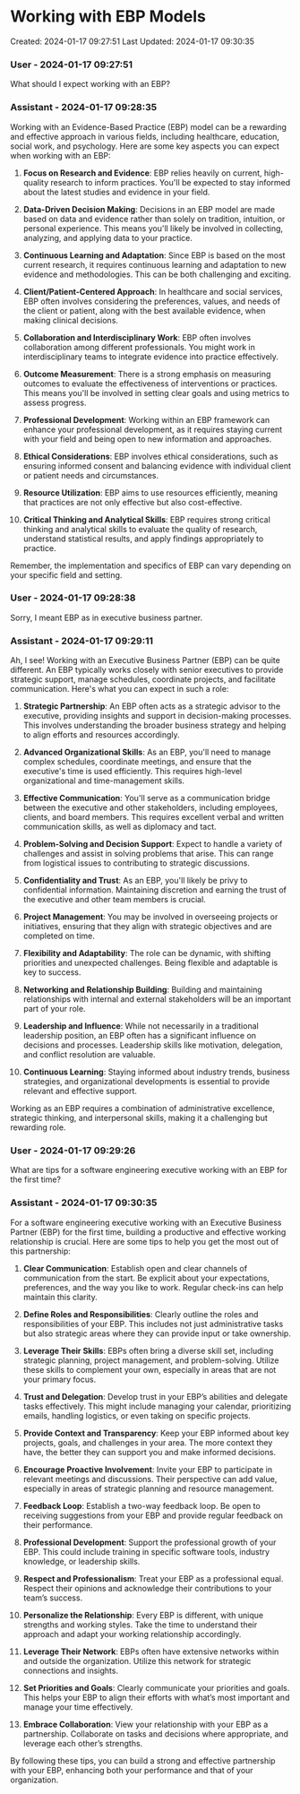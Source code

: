 # Working with EBP Models

Created: 2024-01-17 09:27:51
Last Updated: 2024-01-17 09:30:35

### User - 2024-01-17 09:27:51

What should I expect working with an EBP?

### Assistant - 2024-01-17 09:28:35

Working with an Evidence-Based Practice (EBP) model can be a rewarding and effective approach in various fields, including healthcare, education, social work, and psychology. Here are some key aspects you can expect when working with an EBP:

1. **Focus on Research and Evidence**: EBP relies heavily on current, high-quality research to inform practices. You'll be expected to stay informed about the latest studies and evidence in your field.

2. **Data-Driven Decision Making**: Decisions in an EBP model are made based on data and evidence rather than solely on tradition, intuition, or personal experience. This means you'll likely be involved in collecting, analyzing, and applying data to your practice.

3. **Continuous Learning and Adaptation**: Since EBP is based on the most current research, it requires continuous learning and adaptation to new evidence and methodologies. This can be both challenging and exciting.

4. **Client/Patient-Centered Approach**: In healthcare and social services, EBP often involves considering the preferences, values, and needs of the client or patient, along with the best available evidence, when making clinical decisions.

5. **Collaboration and Interdisciplinary Work**: EBP often involves collaboration among different professionals. You might work in interdisciplinary teams to integrate evidence into practice effectively.

6. **Outcome Measurement**: There is a strong emphasis on measuring outcomes to evaluate the effectiveness of interventions or practices. This means you'll be involved in setting clear goals and using metrics to assess progress.

7. **Professional Development**: Working within an EBP framework can enhance your professional development, as it requires staying current with your field and being open to new information and approaches.

8. **Ethical Considerations**: EBP involves ethical considerations, such as ensuring informed consent and balancing evidence with individual client or patient needs and circumstances.

9. **Resource Utilization**: EBP aims to use resources efficiently, meaning that practices are not only effective but also cost-effective.

10. **Critical Thinking and Analytical Skills**: EBP requires strong critical thinking and analytical skills to evaluate the quality of research, understand statistical results, and apply findings appropriately to practice.

Remember, the implementation and specifics of EBP can vary depending on your specific field and setting.

### User - 2024-01-17 09:28:38

Sorry, I meant EBP as in executive business partner. 

### Assistant - 2024-01-17 09:29:11

Ah, I see! Working with an Executive Business Partner (EBP) can be quite different. An EBP typically works closely with senior executives to provide strategic support, manage schedules, coordinate projects, and facilitate communication. Here's what you can expect in such a role:

1. **Strategic Partnership**: An EBP often acts as a strategic advisor to the executive, providing insights and support in decision-making processes. This involves understanding the broader business strategy and helping to align efforts and resources accordingly.

2. **Advanced Organizational Skills**: As an EBP, you'll need to manage complex schedules, coordinate meetings, and ensure that the executive's time is used efficiently. This requires high-level organizational and time-management skills.

3. **Effective Communication**: You'll serve as a communication bridge between the executive and other stakeholders, including employees, clients, and board members. This requires excellent verbal and written communication skills, as well as diplomacy and tact.

4. **Problem-Solving and Decision Support**: Expect to handle a variety of challenges and assist in solving problems that arise. This can range from logistical issues to contributing to strategic discussions.

5. **Confidentiality and Trust**: As an EBP, you'll likely be privy to confidential information. Maintaining discretion and earning the trust of the executive and other team members is crucial.

6. **Project Management**: You may be involved in overseeing projects or initiatives, ensuring that they align with strategic objectives and are completed on time.

7. **Flexibility and Adaptability**: The role can be dynamic, with shifting priorities and unexpected challenges. Being flexible and adaptable is key to success.

8. **Networking and Relationship Building**: Building and maintaining relationships with internal and external stakeholders will be an important part of your role.

9. **Leadership and Influence**: While not necessarily in a traditional leadership position, an EBP often has a significant influence on decisions and processes. Leadership skills like motivation, delegation, and conflict resolution are valuable.

10. **Continuous Learning**: Staying informed about industry trends, business strategies, and organizational developments is essential to provide relevant and effective support.

Working as an EBP requires a combination of administrative excellence, strategic thinking, and interpersonal skills, making it a challenging but rewarding role.

### User - 2024-01-17 09:29:26

What are tips for a software engineering executive working with an EBP for the first time?

### Assistant - 2024-01-17 09:30:35

For a software engineering executive working with an Executive Business Partner (EBP) for the first time, building a productive and effective working relationship is crucial. Here are some tips to help you get the most out of this partnership:

1. **Clear Communication**: Establish open and clear channels of communication from the start. Be explicit about your expectations, preferences, and the way you like to work. Regular check-ins can help maintain this clarity.

2. **Define Roles and Responsibilities**: Clearly outline the roles and responsibilities of your EBP. This includes not just administrative tasks but also strategic areas where they can provide input or take ownership.

3. **Leverage Their Skills**: EBPs often bring a diverse skill set, including strategic planning, project management, and problem-solving. Utilize these skills to complement your own, especially in areas that are not your primary focus.

4. **Trust and Delegation**: Develop trust in your EBP’s abilities and delegate tasks effectively. This might include managing your calendar, prioritizing emails, handling logistics, or even taking on specific projects.

5. **Provide Context and Transparency**: Keep your EBP informed about key projects, goals, and challenges in your area. The more context they have, the better they can support you and make informed decisions.

6. **Encourage Proactive Involvement**: Invite your EBP to participate in relevant meetings and discussions. Their perspective can add value, especially in areas of strategic planning and resource management.

7. **Feedback Loop**: Establish a two-way feedback loop. Be open to receiving suggestions from your EBP and provide regular feedback on their performance.

8. **Professional Development**: Support the professional growth of your EBP. This could include training in specific software tools, industry knowledge, or leadership skills.

9. **Respect and Professionalism**: Treat your EBP as a professional equal. Respect their opinions and acknowledge their contributions to your team’s success.

10. **Personalize the Relationship**: Every EBP is different, with unique strengths and working styles. Take the time to understand their approach and adapt your working relationship accordingly.

11. **Leverage Their Network**: EBPs often have extensive networks within and outside the organization. Utilize this network for strategic connections and insights.

12. **Set Priorities and Goals**: Clearly communicate your priorities and goals. This helps your EBP to align their efforts with what’s most important and manage your time effectively.

13. **Embrace Collaboration**: View your relationship with your EBP as a partnership. Collaborate on tasks and decisions where appropriate, and leverage each other’s strengths.

By following these tips, you can build a strong and effective partnership with your EBP, enhancing both your performance and that of your organization.

